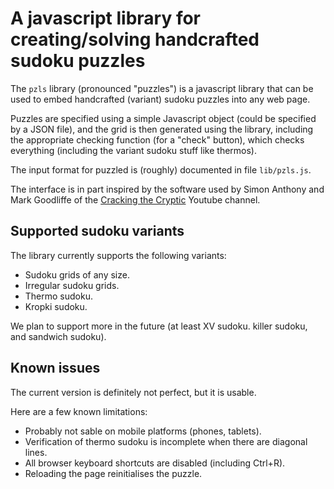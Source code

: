 A javascript library for creating/solving handcrafted sudoku puzzles 
====================================================================

The `pzls` library (pronounced "puzzles") is a javascript library that can be
used to embed handcrafted (variant) sudoku puzzles into any web page.

Puzzles are specified using a simple Javascript object (could be specified by
a JSON file), and the grid is then generated using the library, including the
appropriate checking function (for a "check" button), which checks everything
(including the variant sudoku stuff like thermos).

The input format for puzzled is (roughly) documented in file `lib/pzls.js`.

The interface is in part inspired by the software used by Simon Anthony and
Mark Goodliffe of the [Cracking the Cryptic](https://www.youtube.com/channel/UCC-UOdK8-mIjxBQm_ot1T-Q)
Youtube channel.

Supported sudoku variants
-------------------------

The library currently supports the following variants:
- Sudoku grids of any size.
- Irregular sudoku grids.
- Thermo sudoku.
- Kropki sudoku.

We plan to support more in the future (at least XV sudoku. killer sudoku, and
sandwich sudoku).

Known issues
------------

The current version is definitely not perfect, but it is usable.

Here are a few known limitations:
- Probably not sable on mobile platforms (phones, tablets).
- Verification of thermo sudoku is incomplete when there are diagonal lines.
- All browser keyboard shortcuts are disabled (including Ctrl+R).
- Reloading the page reinitialises the puzzle.
